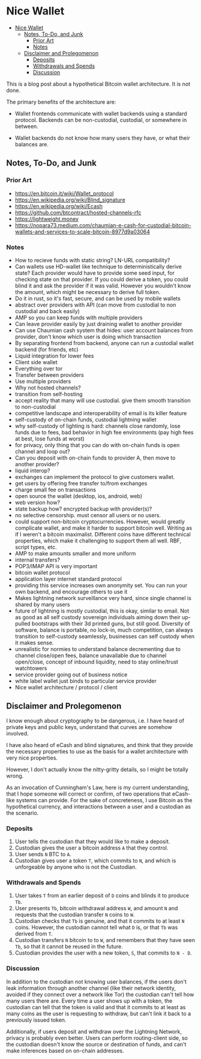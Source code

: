 # Nice Wallet

<!--ts-->
* [Nice Wallet](#nice-wallet)
   * [Notes, To-Do, and Junk](#notes-to-do-and-junk)
      * [Prior Art](#prior-art)
      * [Notes](#notes)
   * [Disclaimer and Prolegomenon](#disclaimer-and-prolegomenon)
      * [Deposits](#deposits)
      * [Withdrawals and Spends](#withdrawals-and-spends)
      * [Discussion](#discussion)
<!--te-->

This is a blog post about a hypothetical Bitcoin wallet architecture. It is not
done.

The primary benefits of the architecture are:

- Wallet frontends communicate with wallet backends using a standard protocol.
  Backends can be non-custodial, custodial, or somewhere in between.

- Wallet backends do not know how many users they have, or what their balances
  are.

## Notes, To-Do, and Junk

### Prior Art

- https://en.bitcoin.it/wiki/Wallet_protocol
- https://en.wikipedia.org/wiki/Blind_signature
- https://en.wikipedia.org/wiki/Ecash
- https://github.com/btcontract/hosted-channels-rfc
- https://lightweight.money
- https://nopara73.medium.com/chaumian-e-cash-for-custodial-bitcoin-wallets-and-services-to-scale-bitcoin-8977d9a03064

### Notes

- How to recieve funds with static string? LN-URL compatibility?
- Can wallets use HD-wallet like technique to deterministically derive state?
  Each provider would have to provide some seed input, for checking state on
  that provider. If you could derive a token, you could blind it and ask the
  provider if it was valid. However you wouldn't know the amount, which might
  be necessary to derive full token.
- Do it in rust, so it's fast, secure, and can be used by mobile wallets
- abstract over providers with API (can move from custodial to non custodial
  and back easily)
- AMP so you can keep funds with multiple providers
- Can leave provider easily by just draining wallet to another provider
- Can use Chaumian cash system that hides: user account balances from provider,
  don't know which user is doing which transaction
- By separating frontend from backend, anyone can run a custodial wallet
  backend (for friends, etc)
- Liquid integration for lower fees
- Client side wallet
- Everything over tor
- Transfer between providers
- Use multiple providers
- Why not hosted channels?
- transition from self-hosting
- accept reality that many will use custodial. give them smooth transition to non-custodial
- competitive landscape and interoperability of email is its killer feature
- self-custody of on-chain funds, custodial lightning wallet
- why self-custody of lighting is hard: channels close randomly, lose funds due to fees, bad behavior in high fee environments (pay high fees at best, lose funds  at worst)
- for privacy, only thing that you can do with on-chain funds is open channel and loop out?
- Can you deposit with on-chain funds to provider A, then move to another provider?
- liquid interop?
- exchanges can implement the protocol to give customers wallet.
- get users by offering free transfer to/from exchanges
- charge small fee on transactions
- open source the wallet (desktop, ios, android,  web)
- web version how?
- state backup how? encrypted backup with provider(s)?
- no selective censorship. must censor all users or no users.
- could support non-bitcoin cryptocurrencies. However, would greatly complicate wallet, and make it harder to support bitcoin well. Writing as if I weren't a bitcoin maximalist. Different coins have different technical properties, which make it challenging to support them all well. RBF, script types, etc.
- AMP to make amounts smaller and more uniform
- internal transfers?
- POP3/IMAP API is very important
- bitcoin wallet protocol
- application layer internet standard protocol
- providing this service increases own anonymity set. You can run your own backend, and encourage others to use it
- Makes lightning network surveillance very hard, since single channel is shared by many users
- future of lightning is mostly custodial, this is okay, similar to email. Not as good as all self custody sovereign individuals aiming down their up-pulled bootstraps with their 3d printed guns, but still good. Diversity of software, balance is portable, no lock-in, much competition, can always transition to self-custody seamlessly, businesses can self custody when it makes sense.
- unrealistic for normies to understand balance decrementing due to channel close/open fees, balance unavailable due to channel open/close, concept of inbound liquidity, need to stay online/trust watchtowers
- service provider going out of business notice
- white label wallet just binds to particular service provider
- Nice wallet architecture / protocol / client

## Disclaimer and Prolegomenon

I know enough about cryptography to be dangerous, i.e. I have heard of private
keys and public keys, understand that curves are somehow involved.

I have also heard of eCash and blind signatures, and think that they provide
the necessary properties to use as the basis for a wallet architecture with
very nice properties.

However, I don't actually know the nitty-gritty details, so I might be totally
wrong.

As an invocation of Cunningham's Law, here is my current understanding, that I
hope someone will correct or confirm, of two operations that eCash-like systems
can provide. For the sake of concreteness, I use Bitcoin as the hypothetical
currency, and interactions between a user and a custodian as the scenario.

### Deposits

1. User tells the custodian that they would like to make a deposit.
2. Custodian gives the user a bitcoin address `A` that they control.
3. User sends `N` BTC to `A`.
4. Custodian gives user a token `T`, which commits to `N`, and which is
   unforgeable by anyone who is not the Custodian.

### Withdrawals and Spends

1. User takes `T` from an earlier deposit of `D` coins and blinds it to produce
   `Tb`.
2. User presents `Tb`, bitcoin withdrawal address `W`, and amount `N` and
   requests that the custodian transfer `N` coins to `W`.
3. Custodian checks that `Tb` is genuine, and that it commits to at least `N`
   coins. However, the custodian cannot tell what `D` is, or that `Tb` was
   derived from `T`.
4. Custodian transfers `N` bitcoin to to `W`, and remembers that they have seen
   `Tb`, so that it cannot be reused in the future.
5. Custodian provides the user with a new token, `S`, that commits to `N - D`.

### Discussion

In addition to the custodian not knowing user balances, if the users don't leak
information through another channel (like their network identity, avoided if
they connect over a network like Tor) the custodian can't tell how many users
there are. Every time a user shows up with a token, the custodian can tell that
the token is valid and that it commits to at least as many coins as the user is
requesting to withdraw, but can't link it back to a previously issued token.

Additionally, if users deposit and withdraw over the Lightning Network, privacy
is probably even better. Users can perform routing-client side, so the
custodian doesn't know the source or destination of funds, and can't make
inferences based on on-chain addresses.
